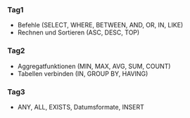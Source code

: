 ### Tag1
- Befehle (SELECT, WHERE, BETWEEN, AND, OR, IN, LIKE)
- Rechnen und Sortieren (ASC, DESC, TOP)
### Tag2
- Aggregatfunktionen (MIN, MAX, AVG, SUM, COUNT)
- Tabellen verbinden (IN, GROUP BY, HAVING)
### Tag3
- ANY, ALL, EXISTS, Datumsformate, INSERT
